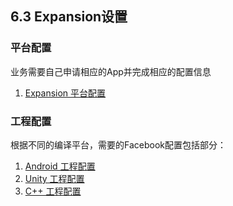 ## 6.3 Expansion设置


### 平台配置

业务需要自己申请相应的App并完成相应的配置信息

1. [Expansion 平台配置](Expansion/developer.md)

### 工程配置
根据不同的编译平台，需要的Facebook配置包括部分：

1. [Android 工程配置](Expansion/android.md)
2. [Unity 工程配置](Expansion/unity.md)
3. [C++ 工程配置](Expansion/cpp.md) 